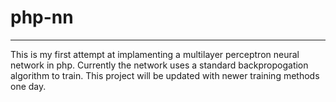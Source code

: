 # php-nn
------------------------------------------
This is my first attempt at implamenting a multilayer perceptron neural network in php. Currently the network uses a standard backpropogation algorithm to train. This project will be updated with newer training methods one day.
